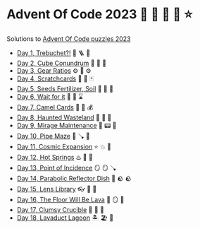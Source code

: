 Advent Of Code 2023 :santa: :elf: :elf: :elf: :star:
====================================================

Solutions to [Advent Of Code puzzles 2023](https://adventofcode.com/2023)

* [Day 1, Trebuchet?!](day1-trebuchet) :elf: :ladder: :bow_and_arrow:
* [Day 2, Cube Conundrum](day2-cube-conundrum) :ice_cube: :ice_cube: :ice_cube:
* [Day 3, Gear Ratios](da3-gear-ratios) :gear: :wrench: :gear:
* [Day 4, Scratchcards](day4-scratchcards) :game_die: :flower_playing_cards: :black_joker:
* [Day 5, Seeds Fertilizer, Soil](day5-seeds-fertilizer) :seedling: :herb: :cactus:
* [Day 6, Wait for it](day6-wait-for-it) :speedboat: :rowboat: :hourglass:
* [Day 7, Camel Cards](day7-camel-cards) :camel: :flower_playing_cards: :moneybag:
* [Day 8, Haunted Wasteland](day8-haunted-wasteland) :ghost: :ghost: :ghost:
* [Day 9, Mirage Maintenance](day9-mirage-maintenance) :palm_tree: :pager: :floppy_disk:
* [Day 10, Pipe Maze](day10-pipe-maze) :bathtub: :plunger: :shower:
* [Day 11, Cosmic Expansion](day11-cosmic-expansion) :star: :collision: :dizzy:
* [Day 12, Hot Springs](day12-hot-springs) :hotsprings: :bath: :sunrise_over_mountains:
* [Day 13, Point of Incidence](day13-point-of-incidence) :mirror: :mirror: :plunger:
* [Day 14, Parabolic Reflector Dish](day14-parabolic-reflector-dish) :satellite: :rock: :rock:
* [Day 15, Lens Library](day15-lens-library) :eyeglasses: :goggles: :deer:
* [Day 16, The Floor Will Be Lava](day16-the-floor-will-be-lava) :volcano: :mirror: :gem:
* [Day 17, Clumsy Crucible](day17-clumsy-crucible) :volcano: :railway_car: :train:
* [Day 18, Lavaduct Lagoon](day18-lavaduct-lagoon) :desert_island: :beach_umbrella: :volcano:

